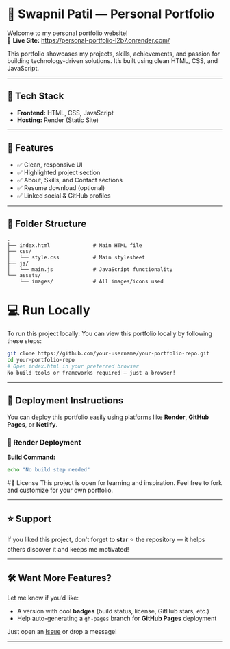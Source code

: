 # 💼 Swapnil Patil — Personal Portfolio

Welcome to my personal portfolio website!  
🔗 **Live Site:**  https://personal-portfolio-l2b7.onrender.com/

This portfolio showcases my projects, skills, achievements, and passion for building technology-driven solutions. It’s built using clean HTML, CSS, and JavaScript.

---

## 🚀 Tech Stack

- **Frontend:** HTML, CSS, JavaScript  
- **Hosting:** Render (Static Site)

---

## 🌟 Features

- ✅ Clean, responsive UI  
- ✅ Highlighted project section  
- ✅ About, Skills, and Contact sections  
- ✅ Resume download (optional)  
- ✅ Linked social & GitHub profiles  

---

## 📁 Folder Structure

```plaintext
.
├── index.html              # Main HTML file
├── css/
│   └── style.css           # Main stylesheet
├── js/
│   └── main.js             # JavaScript functionality
└── assets/
    └── images/             # All images/icons used
```

# 💻 Run Locally
To run this project locally:
You can view this portfolio locally by following these steps:

```bash
git clone https://github.com/your-username/your-portfolio-repo.git
cd your-portfolio-repo
# Open index.html in your preferred browser
No build tools or frameworks required — just a browser!
```

---

## 🚀 Deployment Instructions

You can deploy this portfolio easily using platforms like **Render**, **GitHub Pages**, or **Netlify**.

### 🔹 Render Deployment

**Build Command:**

```bash
echo "No build step needed"
```

#📄 License
This project is open for learning and inspiration. Feel free to fork and customize for your own portfolio.


---

## ⭐ Support

If you liked this project, don't forget to **star** ⭐ the repository — it helps others discover it and keeps me motivated!

---

## 🛠️ Want More Features?

Let me know if you’d like:

- A version with cool **badges** (build status, license, GitHub stars, etc.)
- Help auto-generating a `gh-pages` branch for **GitHub Pages** deployment

Just open an [Issue](https://github.com/Swapnilpatil03/personal-portfolio/issues) or drop a message!

---


